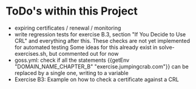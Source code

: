 # ToDo's within this Project

   * expiring certificates / renewal / monitoring
   * write regression tests for exercise B.3, section "If You Decide to Use CRL"
     and everything after this. These checks are not yet implemented for automated testing
     Some ideas for this already exist in solve-exercises.sh, but commented out for now
   * goss.yml: check if all the statements
     {{getEnv "DOMAIN_NAME_CHAPTER_B" "exercise.jumpingcrab.com"}}
     can be replaced by a single one, writing to a variable
   * Exercise B3: Example on how to check a certificate against a CRL

